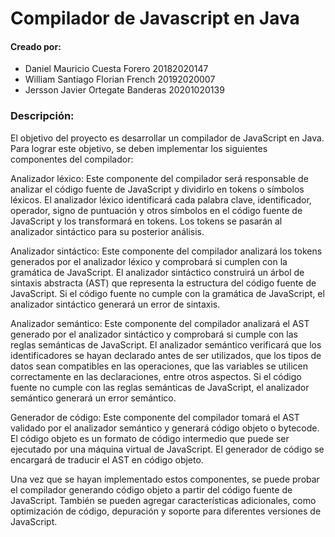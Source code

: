 # Compilador de Javascript en Java

<h4>Creado por: </h4>

  <ul>

   <li>Daniel Mauricio Cuesta Forero 20182020147 </li>
   <li>William Santiago Florian French 20192020007 </li>
   <li>Jersson Javier Ortegate Banderas 20201020139</li>
  
  </ul>

<div>
    <h3>Descripción:</h3>
    <p>El objetivo del proyecto es desarrollar un compilador de JavaScript en Java. Para lograr este objetivo, se deben implementar los siguientes componentes del compilador:

Analizador léxico: Este componente del compilador será responsable de analizar el código fuente de JavaScript y dividirlo en tokens o símbolos léxicos. El analizador léxico identificará cada palabra clave, identificador, operador, signo de puntuación y otros símbolos en el código fuente de JavaScript y los transformará en tokens. Los tokens se pasarán al analizador sintáctico para su posterior análisis.

Analizador sintáctico: Este componente del compilador analizará los tokens generados por el analizador léxico y comprobará si cumplen con la gramática de JavaScript. El analizador sintáctico construirá un árbol de sintaxis abstracta (AST) que representa la estructura del código fuente de JavaScript. Si el código fuente no cumple con la gramática de JavaScript, el analizador sintáctico generará un error de sintaxis.

Analizador semántico: Este componente del compilador analizará el AST generado por el analizador sintáctico y comprobará si cumple con las reglas semánticas de JavaScript. El analizador semántico verificará que los identificadores se hayan declarado antes de ser utilizados, que los tipos de datos sean compatibles en las operaciones, que las variables se utilicen correctamente en las declaraciones, entre otros aspectos. Si el código fuente no cumple con las reglas semánticas de JavaScript, el analizador semántico generará un error semántico.

Generador de código: Este componente del compilador tomará el AST validado por el analizador semántico y generará código objeto o bytecode. El código objeto es un formato de código intermedio que puede ser ejecutado por una máquina virtual de JavaScript. El generador de código se encargará de traducir el AST en código objeto.

Una vez que se hayan implementado estos componentes, se puede probar el compilador generando código objeto a partir del código fuente de JavaScript. También se pueden agregar características adicionales, como optimización de código, depuración y soporte para diferentes versiones de JavaScript.</p>
